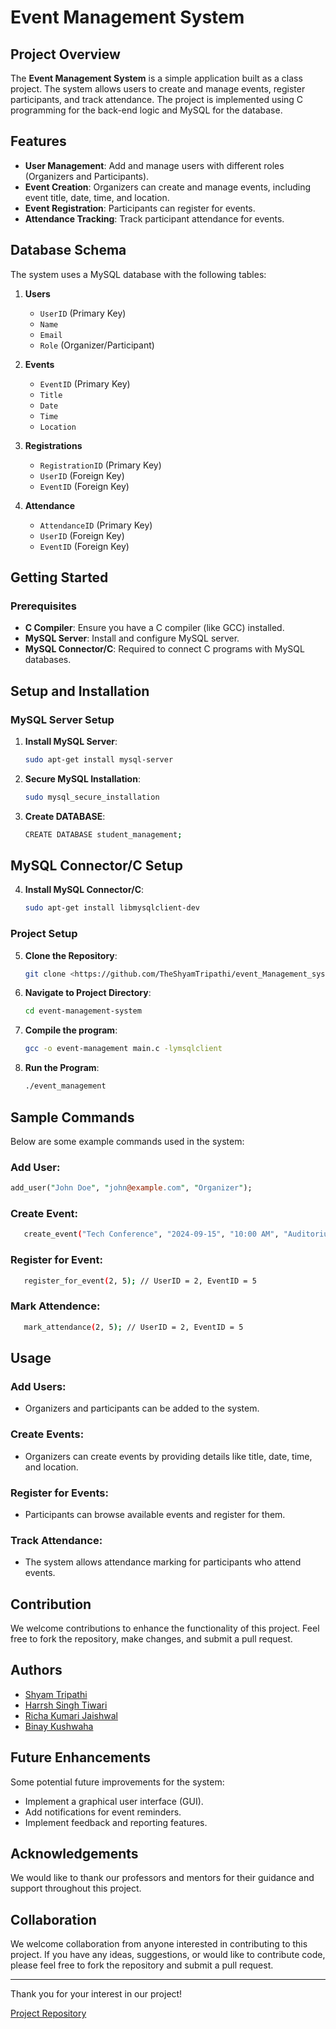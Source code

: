 # Event Management System

## Project Overview
The **Event Management System** is a simple application built as a class project. The system allows users to create and manage events, register participants, and track attendance. The project is implemented using C programming for the back-end logic and MySQL for the database.

## Features
- **User Management**: Add and manage users with different roles (Organizers and Participants).
- **Event Creation**: Organizers can create and manage events, including event title, date, time, and location.
- **Event Registration**: Participants can register for events.
- **Attendance Tracking**: Track participant attendance for events.

## Database Schema
The system uses a MySQL database with the following tables:

1. **Users**
   - `UserID` (Primary Key)
   - `Name`
   - `Email`
   - `Role` (Organizer/Participant)

2. **Events**
   - `EventID` (Primary Key)
   - `Title`
   - `Date`
   - `Time`
   - `Location`

3. **Registrations**
   - `RegistrationID` (Primary Key)
   - `UserID` (Foreign Key)
   - `EventID` (Foreign Key)

4. **Attendance**
   - `AttendanceID` (Primary Key)
   - `UserID` (Foreign Key)
   - `EventID` (Foreign Key)

## Getting Started

### Prerequisites
- **C Compiler**: Ensure you have a C compiler (like GCC) installed.
- **MySQL Server**: Install and configure MySQL server.
- **MySQL Connector/C**: Required to connect C programs with MySQL databases.

## Setup and Installation

### MySQL Server Setup
1. **Install MySQL Server**:
   ```sh
   sudo apt-get install mysql-server
2. **Secure MySQL Installation**:
   ```sh
   sudo mysql_secure_installation
3. **Create DATABASE**:
   ```sh
   CREATE DATABASE student_management;

## MySQL Connector/C Setup
4. **Install MySQL Connector/C**:
   ```sh
   sudo apt-get install libmysqlclient-dev

### Project Setup
5. **Clone the Repository**:
   ```sh
   git clone <https://github.com/TheShyamTripathi/event_Management_systems_projectUsing_SQL_AND_C/>
6. **Navigate to Project Directory**:
   ```sh
   cd event-management-system
7. **Compile the program**:
   ```sh
   gcc -o event-management main.c -lymsqlclient
8. **Run the Program**:
   ```sh
   ./event_management

## Sample Commands

Below are some example commands used in the system:

### Add User:
```perl
add_user("John Doe", "john@example.com", "Organizer");
```
### Create Event:
```bash
   create_event("Tech Conference", "2024-09-15", "10:00 AM", "Auditorium");
```
### Register for Event:
```bash
   register_for_event(2, 5); // UserID = 2, EventID = 5
```
### Mark Attendence:
```bash
   mark_attendance(2, 5); // UserID = 2, EventID = 5
```

## Usage
### Add Users:
- Organizers and participants can be added to the system.

### Create Events:
- Organizers can create events by providing details like title, date, time, and location.

### Register for Events:
- Participants can browse available events and register for them.

### Track Attendance:
- The system allows attendance marking for participants who attend events.

  


## Contribution
We welcome contributions to enhance the functionality of this project. Feel free to fork the repository, make changes, and submit a pull request.

## Authors
- [Shyam Tripathi](https://github.com/TheShyamTripathi)
- [Harrsh Singh Tiwari](https://github.com/Harsh14055/)
- [Richa Kumari Jaishwal](https://github.com/Richajaishwal0)
- [Binay Kushwaha](https://github.com/GOLD3PHOENIXsurili)

## Future Enhancements

Some potential future improvements for the system:

- Implement a graphical user interface (GUI).
- Add notifications for event reminders.
- Implement feedback and reporting features.


## Acknowledgements
We would like to thank our professors and mentors for their guidance and support throughout this project.


## Collaboration
We welcome collaboration from anyone interested in contributing to this project. If you have any ideas, suggestions, or would like to contribute code, please feel free to fork the repository and submit a pull request.

---

Thank you for your interest in our project!

[Project Repository](https://github.com/TheShyamTripathi/Student_Management_systems_projectUsing_SQL_AND_C/)

